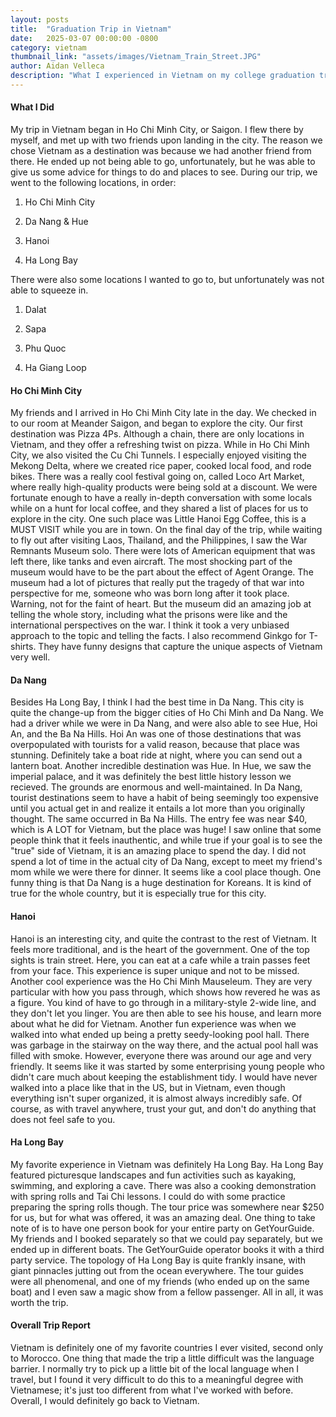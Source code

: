 ```yaml
---
layout: posts
title:  "Graduation Trip in Vietnam"
date:   2025-03-07 00:00:00 -0800
category: vietnam
thumbnail_link: "assets/images/Vietnam_Train_Street.JPG"
author: Aidan Velleca
description: "What I experienced in Vietnam on my college graduation trip to Vietnam, Laos, Thailand, and the Philippines"
---
```


#### **What I Did**
My trip in Vietnam began in Ho Chi Minh City, or Saigon. I flew there by myself, and met up with two friends upon landing in the city. The reason we chose Vietnam as a destination was because we had another friend from there. He ended up not being able to go, unfortunately, but he was able to give us some advice for things to do and places to see. During our trip, we went to the following locations, in order:


1) Ho Chi Minh City

2) Da Nang & Hue

3) Hanoi

4) Ha Long Bay

There were also some locations I wanted to go to, but unfortunately was not able to squeeze in.

1) Dalat

2) Sapa

3) Phu Quoc

4) Ha Giang Loop

#### **Ho Chi Minh City**

My friends and I arrived in Ho Chi Minh City late in the day. We checked in to our room at Meander Saigon, and began to explore the city. Our first destination was Pizza 4Ps. Although a chain, there are only locations in Vietnam, and they offer a refreshing twist on pizza. While in Ho Chi Minh City, we also visited the Cu Chi Tunnels. I especially enjoyed visiting the Mekong Delta, where we created rice paper, cooked local food, and rode bikes. There was a really cool festival going on, called Loco Art Market, where really high-quality products were being sold at a discount. We were fortunate enough to have a really in-depth conversation with some locals while on a hunt for local coffee, and they shared a list of places for us to explore in the city. One such place was Little Hanoi Egg Coffee, this is a MUST VISIT while you are in town. On the final day of the trip, while waiting to fly out after visiting Laos, Thailand, and the Philippines, I saw the War Remnants Museum solo. There were lots of American equipment that was left there, like tanks and even aircraft. The most shocking part of the museum would have to be the part about the effect of Agent Orange. The museum had a lot of pictures that really put the tragedy of that war into perspective for me, someone who was born long after it took place. Warning, not for the faint of heart. But the museum did an amazing job at telling the whole story, including what the prisons were like and the international perspectives on the war. I think it took a very unbiased approach to the topic and telling the facts. I also recommend Ginkgo for T-shirts. They have funny designs that capture the unique aspects of Vietnam very well.

#### **Da Nang**

Besides Ha Long Bay, I think I had the best time in Da Nang. This city is quite the change-up from the bigger cities of Ho Chi Minh and Da Nang. We had a driver while we were in Da Nang, and were also able to see Hue, Hoi An, and the Ba Na Hills. Hoi An was one of those destinations that was overpopulated with tourists for a valid reason, because that place was stunning. Definitely take a boat ride at night, where you can send out a lantern boat. Another incredible destination was Hue. In Hue, we saw the imperial palace, and it was definitely the best little history lesson we recieved. The grounds are enormous and well-maintained. In Da Nang, tourist destinations seem to have a habit of being seemingly too expensive until you actual get in and realize it entails a lot more than you originally thought. The same occurred in Ba Na Hills. The entry fee was near $40, which is A LOT for Vietnam, but the place was huge! I saw online that some people think that it feels inauthentic, and while true if your goal is to see the "true" side of Vietnam, it is an amazing place to spend the day. I did not spend a lot of time in the actual city of Da Nang, except to meet my friend's mom while we were there for dinner. It seems like a cool place though. One funny thing is that Da Nang is a huge destination for Koreans. It is kind of true for the whole country, but it is especially true for this city.

#### **Hanoi**

Hanoi is an interesting city, and quite the contrast to the rest of Vietnam. It feels more traditional, and is the heart of the government. One of the top sights is train street. Here, you can eat at a cafe while a train passes feet from your face. This experience is super unique and not to be missed. Another cool experience was the Ho Chi Minh Mauseleum. They are very particular with how you pass through, which shows how revered he was as a figure. You kind of have to go through in a military-style 2-wide line, and they don't let you linger. You are then able to see his house, and learn more about what he did for Vietnam. Another fun experience was when we walked into what ended up being a pretty seedy-looking pool hall. There was garbage in the stairway on the way there, and the actual pool hall was filled with smoke. However, everyone there was around our age and very friendly. It seems like it was started by some enterprising young people who didn't care much about keeping the establishment tidy. I would have never walked into a place like that in the US, but in Vietnam, even though everything isn't super organized, it is almost always incredibly safe. Of course, as with travel anywhere, trust your gut, and don't do anything that does not feel safe to you.

#### **Ha Long Bay**

My favorite experience in Vietnam was definitely Ha Long Bay. Ha Long Bay featured picturesque landscapes and fun activities such as kayaking, swimming, and exploring a cave. There was also a cooking demonstration with spring rolls and Tai Chi lessons. I could do with some practice preparing the spring rolls though. The tour price was somewhere near $250 for us, but for what was offered, it was an amazing deal. One thing to take note of is to have one person book for your entire party on GetYourGuide. My friends and I booked separately so that we could pay separately, but we ended up in different boats. The GetYourGuide operator books it with a third party service. The topology of Ha Long Bay is quite frankly insane, with giant pinnacles jutting out from the ocean everywhere. The tour guides were all phenomenal, and one of my friends (who ended up on the same boat) and I even saw a magic show from a fellow passenger. All in all, it was worth the trip.

#### **Overall Trip Report**

Vietnam is definitely one of my favorite countries I ever visited, second only to Morocco. One thing that made the trip a little difficult was the language barrier. I normally try to pick up a little bit of the local language when I travel, but I found it very difficult to do this to a meaningful degree with Vietnamese; it's just too different from what I've worked with before. Overall, I would definitely go back to Vietnam.

